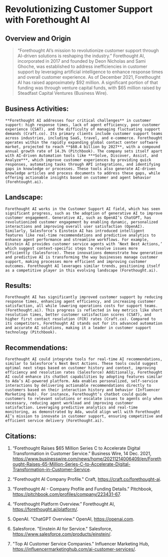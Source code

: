 # **Revolutionizing Customer Support with Forethought AI**

## **Overview and Origin**
> “Forethought AI’s mission to revolutionize customer support through AI-driven solutions is reshaping the industry.”
    Forethought AI, incorporated in 2017 and founded by Deon Nicholas and Sami Ghoche, was established to address inefficiencies in customer support by leveraging artificial intelligence to enhance response times and overall customer experience. As of December 2021, Forethought AI has raised approximately $92 million. A significant portion of that funding was through venture capital funds, with $65 million raised by Steadfast Capital Ventures (Business Wire).

## **Business Activities:**
    **Forethought AI addresses four critical challenges** in customer support: high response times, lack of agent efficiency, poor customer experience (CSAT), and the difficulty of managing fluctuating support demands (Craft.co). Its primary clients include customer support teams across industries, including SaaS, travel, and e-commerce. Forethought operates within the rapidly expanding global contact center software market, projected to reach **$60.4 billion by 2027**, with a compound annual growth rate of 14.3% (Pitchbook). The company sets itself apart with AI-driven Automation tools like ***Solve, Discover, Assist, and Analyze***, which improve customer experiences by providing quick responses, automating tasks through API integrations, and identifying gaps in knowledge or processes. These tools also generate AI-driven knowledge articles and process documents to address these gaps, while offering actionable insights based on customer and agent behavior (Forehtought.ai). 

## **Landscape:**
    Forethought AI works in the Customer Support AI field, which has seen significant progress, such as the adoption of generative AI to improve customer engagement. Generative AI, such as OpenAI’s ChatGPT, has revolutionized customer engagement by enabling dynamic, personalized interactions and improving overall user satisfaction (OpenAI). Similarly, Salesforce’s Einstein AI has introduced intelligent features like real-time recommendations and predictive analytics to enhance agent performance and streamline workflows. For example, Einstein AI provides customer service agents with ‘Next Best Actions,’ which suggest context-specific steps to resolve issues more efficiently (Salesforce). These innovations demonstrate how generative and predictive AI is transforming the way businesses manage customer support, making processes more efficient and improving customer outcomes. Forethought AI leverages similar trends, positioning itself as a competitive player in this evolving landscape (Forethought.ai).

## **Results:**
    Forethought AI has significantly improved customer support by reducing response times, enhancing agent efficiency, and increasing customer satisfaction, all while lowering operations costs for support teams. (Forethought.ai). This progress is reflected in key metrics like short resolution times, better customer satisfaction scores (CSAT), and higher first contact resolution (FCR) rates (Craft.co). Compared to its competitors, Forethought AI stands out for its advanced automation and accurate AI solutions, making it a leader in customer support technology (Pitchbook).

## **Recommendations:**
    Forethought AI could integrate tools for real-time AI recommendations, similar to Salesforce’s Next Best Actions. These tools could suggest optimal next steps based on customer history and context, improving efficiency and resolution rates (Salesforce) Additionally, Forethought AI could enhance its chatbot capabilities by adopting features similar to Ada’s AI-powered platform. Ada enables personalized, self-service interactions by delivering actionable recommendations directly to customers based on their interaction history and behavior (Influencer Marketing Hub). For instance, Forethought’s chatbot could guide customers to relevant solutions or escalate issues to agents only when necessary, reducing agent workload and improving customer satisfaction. Leveraging predictive analytics and real-time monitoring, as demonstrated by Ada, would align well with Forethought AI’s mission to innovate in customer support, ensuring competitive and efficient service delivery (Forethought.ai).

## **Citations:**

1. “Forethought Raises $65 Million Series C to Accelerate Digital Transformation in Customer Service.” Business Wire, 14 Dec. 2021, https://www.businesswire.com/news/home/20211214006409/en/Forethought-Raises-65-Million-Series-C-to-Accelerate-Digital-Transformation-in-Customer-Service.
2. “Forethought AI Company Profile." Craft, https://craft.co/forethought-ai.
3. “Forethought AI - Company Profile and Funding Details.” Pitchbook, https://pitchbook.com/profiles/company/223431-67.
4. “Forethought Platform Overview.” Forethought AI, https://forethought.ai/platform/.
5. OpenAI. "ChatGPT Overview." OpenAI, https://openai.com.

6. Salesforce. "Einstein AI for Service." Salesforce, https://www.salesforce.com/products/einstein/.

7. "Top AI Customer Service Companies." Influencer Marketing Hub, https://influencermarketinghub.com/ai-customer-services/.

